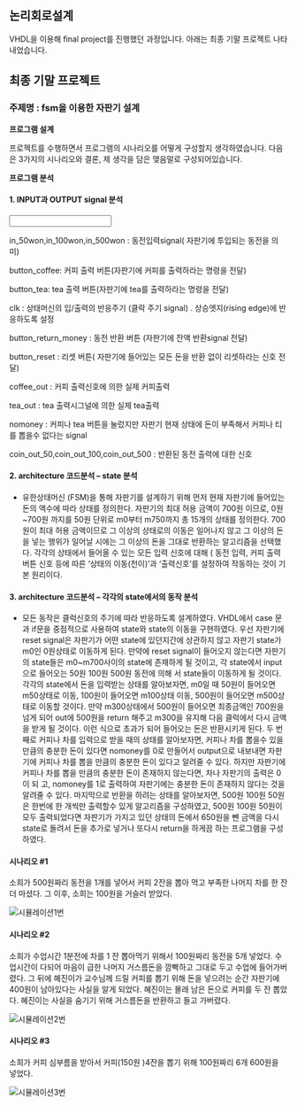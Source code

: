 ## 논리회로설계

VHDL을 이용해 final project를 진행했던 과정입니다.
아래는 최종 기말 프로젝트 나타내었습니다.

## 최종 기말 프로젝트
### **주제명**  : fsm을 이용한 자판기 설계 

**프로그램 설계**

프로젝트를 수행하면서 프로그램의 시나리오를 어떻게 구성할지 생각하였습니다. 다음은 3가지의 시나리오와 결론, 제 생각을 담은 맺음말로 구성되어있습니다.


**프로그램 분석**

#### 1. INPUT과 OUTPUT signal 분석

<input>

in_50won,in_100won,in_500won : 동전입력signal( 자판기에 투입되는 동전을 의미)

button_coffee: 커피 출력 버튼(자판기에 커피를 출력하라는 명령을 전달)

button_tea: tea 출력 버튼(자판기에 tea를 출력하라는 명령을 전달)

clk : 상태머신의 입/출력의 반응주기 (클락 주기 signal) . 상승엣지(rising edge)에 반응하도록 설정  

button_return_money : 동전 반환 버튼 (자판기에 잔액 반환signal 전달)

button_reset : 리셋 버튼( 자판기에 들어있는 모든 돈을 반환 없이 리셋하라는 신호 전달)

<output>
  
coffee_out : 커피 출력신호에 의한 실제 커피출력 

tea_out : tea 출력시그널에 의한 실제 tea출력

nomoney : 커피나 tea 버튼을 눌렀지만 자판기 현재 상태에 돈이 부족해서 커피나 티를 뽑을수 없다는 signal

coin_out_50,coin_out_100,coin_out_500 : 반환된 동전 출력에 대한 신호



#### 2. architecture 코드분석 – state 분석
- 유한상태머신 (FSM)을 통해 자판기를 설계하기 위해 먼저 현재 자판기에 들어있는 돈의 액수에 따라 상태를 정의한다.
자판기의 최대 허용 금액이 700원 이므로, 0원~700원 까지를 50원 단위로 m0부터 m750까지 총 15개의 상태를 정의한다. 700원이 최대 허용 금액이므로 그 이상의 상태로의 이동은 일어나지 않고 그 이상의 돈을 넣는 행위가 일어날 시에는 그 이상의 돈을 그대로 반환하는 알고리즘을 선택했다. 각각의 상태에서 들어올 수 있는 모든 입력 신호에 대해 ( 동전 입력, 커피 출력 버튼 신호 등에 따른 ‘상태의 이동(천이)’과 ‘출력신호’를 설정하여 작동하는 것이 기본 원리이다. 


#### 3. architecture 코드분석 – 각각의 state에서의 동작 분석 

- 모든 동작은 클럭신호의 주기에 따라 반응하도록 설계하였다. VHDL에서 case 문과 if문을 중점적으로 사용하여 state와 state의 이동을  구현하였다. 
우선 자판기에 reset signal은 자판기가 어떤 state에 있던지간에 상관하지 않고 자판기 state가 m0인 0원상태로 이동하게 된다. 만약에 reset signal이 
들어오지 않는다면 자판기의 state들은 m0~m700사이의 state에 존재하게 될 것이고, 각 state에서 input으로 들어오는 50원 100원 500원 동전에 의해
서 state들이 이동하게 될 것이다.각각의 state에서 돈을 입력받는 상태를 알아보자면, m0일 때 50원이 들어오면 m50상태로 이동, 100원이 들어오면 m100상태 이동, 500원이 들어오면 m500상태로 이동할 것이다. 만약 m300상태에서 500원이 들어오면 최종금액인 700원을 넘게 되어 out에 500원을 return 해주고 m300을 유지해 다음 클럭에서 다시 금액을 받게 될 것이다. 이런 식으로 초과가 되어 들어오는 돈은 반환시키게 된다. 두 번째로 커피나 차를 입력으로 받을 때의 상태를 알아보자면, 커피나 차를 뽑을수 있을 만큼의 충분한 돈이 있다면  nomoney를 0로 만들어서 output으로 내보내면 자판기에 커피나 차를 뽑을 만큼의 충분한 돈이 있다고 알려줄 수 있다. 하지만 자판기에 커피나 차를 뽑을 만큼의 충분한 돈이 존재하지 않는다면, 차나 자판기의 출력은 0이 되
고, nomoney를 1로 출력하여 자판기에는 충분한 돈이 존재하지 않다는 것을 알려줄 수 있다. 마지막으로 반환을 하려는 상태를 알아보자면, 500원 
100원 50원은 한번에 한 개씩만 출력할수 있게 알고리즘을 구성하였고, 500원 100원 50원이 모두 출력되었다면 자판기가 가지고 있던 상태의 돈에서 650원을 뺀 금액을 다시 state로 돌려서 돈을 추가로 넣거나 또다시 return을 하게끔 하는 프로그램을 구성하였다.

#### 시나리오 #1

소희가 500원짜리 동전을 1개를 넣어서 커피 2잔을 뽑아 먹고 부족한 나머지 차를 한 잔 더 마셨다. 그 이후, 소희는 100원을 거슬러 받았다.

![시뮬레이션1번](https://user-images.githubusercontent.com/45071833/102355525-4f979580-3fef-11eb-896a-01a03bdfc7ab.jpg)

#### 시나리오 #2

소희가 수업시간 1분전에 차를 1 잔 뽑아먹기 위해서 100원짜리 동전을 5개 넣었다. 수업시간이 다되어 마음이 급한 나머지 거스름돈을 깜빡하고 그대로 두고 수업에 들어가버렸다. 그 뒤에 혜진이가 교수님께 드릴 커피를 뽑기 위해 돈을 넣으려는 순간 자판기에 400원이 남아있다는 사실을 알게 되었다. 혜진이는 몰래 남은 돈으로 커피를 두 잔 뽑았다. 혜진이는 사실을 숨기기 위해 거스름돈을 반환하고 들고 가버렸다. 

![시뮬레이션2번](https://user-images.githubusercontent.com/45071833/102355533-545c4980-3fef-11eb-90f9-1c417877a79c.JPG)


#### 시나리오 #3

소희가 커피 심부름을 받아서 커피(150원 )4잔을 뽑기 위해 100원짜리 6개 600원을 넣었다. 

![시뮬레이션3번](https://user-images.githubusercontent.com/45071833/102355541-56260d00-3fef-11eb-8467-3b4f49dacfe7.jpg)

